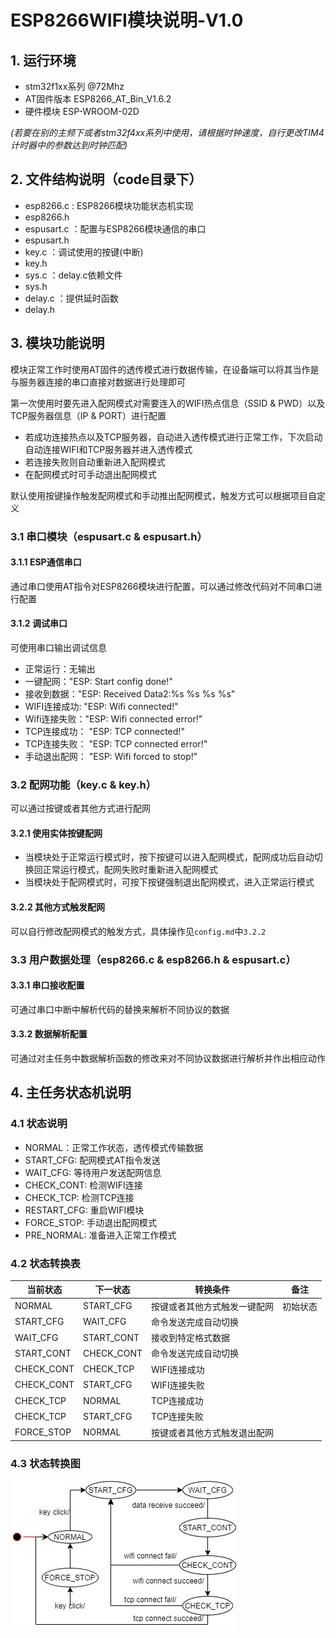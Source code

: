 # ESP8266WIFI模块说明-V1.0

## 1. 运行环境
- stm32f1xx系列 @72Mhz
- AT固件版本  ESP8266_AT_Bin_V1.6.2
- 硬件模块  ESP-WROOM-02D

*(若要在别的主频下或者stm32f4xx系列中使用，请根据时钟速度，自行更改TIM4计时器中的参数达到时钟匹配)*
## 2. 文件结构说明（code目录下）
- esp8266.c : ESP8266模块功能状态机实现
- esp8266.h
- espusart.c ：配置与ESP8266模块通信的串口
- espusart.h
- key.c ：调试使用的按键(中断)
- key.h
- sys.c ：delay.c依赖文件
- sys.h
- delay.c ：提供延时函数
- delay.h

## 3. 模块功能说明
模块正常工作时使用AT固件的透传模式进行数据传输，在设备端可以将其当作是与服务器连接的串口直接对数据进行处理即可

第一次使用时要先进入配网模式对需要连入的WIFI热点信息（SSID & PWD）以及TCP服务器信息（IP & PORT）进行配置
- 若成功连接热点以及TCP服务器，自动进入透传模式进行正常工作，下次启动自动连接WIFI和TCP服务器并进入透传模式
- 若连接失败则自动重新进入配网模式
- 在配网模式时可手动退出配网模式

默认使用按键操作触发配网模式和手动推出配网模式，触发方式可以根据项目自定义
### 3.1 串口模块（espusart.c & espusart.h）
#### 3.1.1 ESP通信串口
通过串口使用AT指令对ESP8266模块进行配置，可以通过修改代码对不同串口进行配置
#### 3.1.2 调试串口
可使用串口输出调试信息
- 正常运行：无输出
- 一键配网："ESP: Start config done!"
- 接收到数据："ESP: Received Data2:%s %s %s %s"
- WIFI连接成功: "ESP: Wifi connected!"
- Wifi连接失败："ESP: Wifi connected error!"
- TCP连接成功： "ESP: TCP connected!"
- TCP连接失败： "ESP: TCP connected error!"
- 手动退出配网： "ESP: Wifi forced to stop!"

### 3.2 配网功能（key.c & key.h）
可以通过按键或者其他方式进行配网
#### 3.2.1 使用实体按键配网
- 当模块处于正常运行模式时，按下按键可以进入配网模式，配网成功后自动切换回正常运行模式，配网失败时重新进入配网模式
- 当模块处于配网模式时，可按下按键强制退出配网模式，进入正常运行模式

#### 3.2.2 其他方式触发配网
可以自行修改配网模式的触发方式，具体操作见`config.md`中`3.2.2`

### 3.3 用户数据处理（esp8266.c & esp8266.h & espusart.c）
#### 3.3.1 串口接收配置
可通过串口中断中解析代码的替换来解析不同协议的数据
#### 3.3.2 数据解析配置
可通过对主任务中数据解析函数的修改来对不同协议数据进行解析并作出相应动作

## 4. 主任务状态机说明
### 4.1 状态说明
- NORMAL：正常工作状态，透传模式传输数据
- START_CFG: 配网模式AT指令发送
- WAIT_CFG: 等待用户发送配网信息
- CHECK_CONT: 检测WIFI连接
- CHECK_TCP: 检测TCP连接
- RESTART_CFG: 重启WIFI模块
- FORCE_STOP: 手动退出配网模式
- PRE_NORMAL: 准备进入正常工作模式

### 4.2 状态转换表
|当前状态|下一状态|转换条件|备注|
| --- | --- | --- | --- |
|NORMAL|START_CFG|按键或者其他方式触发一键配网|初始状态|
|START_CFG|WAIT_CFG|命令发送完成自动切换||
|WAIT_CFG|START_CONT|接收到特定格式数据||
|START_CONT|CHECK_CONT|命令发送完成自动切换||
|CHECK_CONT|CHECK_TCP|WIFI连接成功||
|CHECK_CONT|START_CFG|WIFI连接失败||
|CHECK_TCP|NORMAL|TCP连接成功||
|CHECK_TCP|START_CFG|TCP连接失败||
|FORCE_STOP|NORMAL|按键或者其他方式触发退出配网||

### 4.3 状态转换图
![state](state.jpg)
